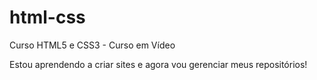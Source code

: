 # html-css
 Curso HTML5 e CSS3 - Curso em Vídeo

Estou aprendendo a criar sites e agora vou gerenciar meus repositórios!